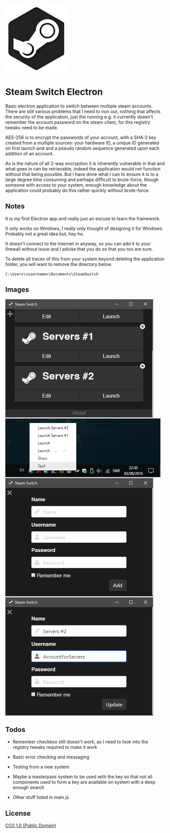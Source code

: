 ![Logo](/images/icon.png)
# Steam Switch Electron

Basic electron application to switch between multiple steam accounts. There are still various problems that I need to iron out, nothing that affects the security of the application, just the running e.g. it currently doesn't remember the account password on the steam client, for this registry tweaks need to be made. 

AES-256 is to encrypt the passwords of your account, with a SHA-2 key created from a multiple sources: your hardware ID, a unique ID generated on first launch and and a pseudo random sequence generated upon each addition of an account.

As is the nature of all 2-way encryption it is inherently vulnerable in that and what goes in can be retrievable, indeed the application would not function without that being possible. But I have done what I can to ensure it is to a large degree time consuming and perhaps difficult to brute-force, though someone with access to your system, enough knowledge about the application could probably do this rather quickly without brute-force.

## Notes

It is my first Electron app and really just an excuse to learn the framework. 

It only works on Windows, I really only thought of designing it for Windows. Probably not a great idea but, hey ho.

It doesn't connect to the Internet in anyway, so you can add it to your firewall without issue and I advise that you do so that you too are sure. 

To delete all traces of this from your system beyond  deleting the application folder, you will want to remove the directory below.

	C:\Users\<username>\Documents\SteamSwitch

## Images
![Main App Screen](/images/MainScreen.png)
![Tray Icon Menu](/images/TrayMenu.png)
![Add Account Screen](/images/AddScreen.png)
![Edit Account Screen](/images/EditScreen.png)


## Todos
 - Remember checkbox still doesn't work, as I need to look into the registry tweaks required to make it work

 - Basic error checking and messaging

 - Testing from a new system

 - Maybe a masterpass system to be used with the key so that not all components used to form a key are available on system with a deep enough search

 - Other stuff listed in main.js

## License

[CC0 1.0 (Public Domain)](LICENSE.md)
